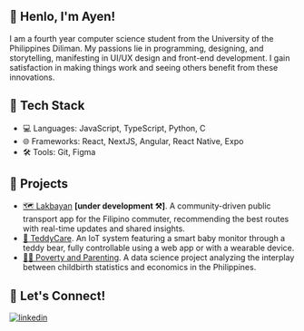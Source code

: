 ## 🍋 Henlo, I'm Ayen!

I am a fourth year computer science student from the University of the Philippines Diliman. My passions lie in programming, designing, and storytelling, manifesting in UI/UX design and front-end development. I gain satisfaction in making things work and seeing others benefit from these innovations.

## 🍉 Tech Stack
- 💻 Languages: JavaScript, TypeScript, Python, C
- 🌐 Frameworks: React, NextJS, Angular, React Native, Expo 
- 🛠️ Tools: Git, Figma

## 🍓 Projects
- [🗺️ Lakbayan](https://github.com/violessi/lakbayan) **[under development ⚒️]**. A community-driven public transport app for the Filipino commuter, recommending the best routes with real-time updates and shared insights.
- [🧸 TeddyCare](https://github.com/inunice/teddycare). An IoT system featuring a smart baby monitor through a teddy bear, fully controllable using a web app or with a wearable device.
- [👩‍🍼 Poverty and Parenting](https://github.com/inunice/tes-birth-rate). A data science project analyzing the interplay between childbirth statistics and economics in the Philippines.

## 🍊 Let's Connect!
[![linkedin](https://img.shields.io/badge/LinkedIn-0077B5?style=for-the-badge&logo=linkedin&logoColor=white)](https://www.linkedin.com/in/inunice)

<!-- [![leetcode](https://img.shields.io/badge/-LeetCode-FFA116?style=for-the-badge&logo=LeetCode&logoColor=black)](https://www.linkedin.com/in/inunice) -->


<!--
**inunice/inunice** is a ✨ _special_ ✨ repository because its `README.md` (this file) appears on your GitHub profile.

Here are some ideas to get you started:

- 🔭 I’m currently working on ...
- 🌱 I’m currently learning ...
- 👯 I’m looking to collaborate on ...
- 🤔 I’m looking for help with ...
- 💬 Ask me about ...
- 📫 How to reach me: ...
- 😄 Pronouns: ...
- ⚡ Fun fact: ...
-->
